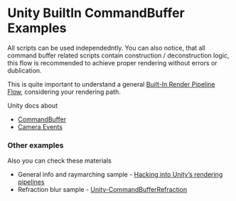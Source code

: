 # Unity BuiltIn CommandBuffer Examples

All scripts can be used independedntly. You can also notice, that all command buffer related scripts contain construction / deconstruction logic, this flow is recommended to achieve proper rendering without errors or dublication.

This is quite important to understand a general [Built-In Render Pipeline Flow](https://imgbb.com/BLSGdPQ), considering your rendering path.

Unity docs about
- [CommandBuffer](https://docs.unity3d.com/ScriptReference/Rendering.CommandBuffer.html)
- [Camera Events](https://docs.unity3d.com/ScriptReference/Rendering.CameraEvent.html)

### Other examples
Also you can check these materials 
- General info and raymarching sample - [Hacking into Unity’s rendering pipelines](https://www.youtube.com/watch?v=xrmbtBHJXt8)
- Refraction blur sample - [Unity-CommandBufferRefraction](https://github.com/Doppelkeks/Unity-CommandBufferRefraction)